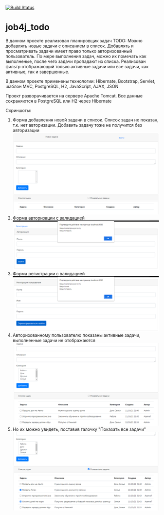 [![Build Status](https://app.travis-ci.com/Azamat-Sult/job4j_todo.svg?branch=main)](https://app.travis-ci.com/Azamat-Sult/job4j_todo)
# job4j_todo

В данном проекте реализован планировщик задач TODO:
Можно добавлять новые задачи с описанием в список.
Добавлять и просматривать задачи имеет право только авторизованный
пользователь.
По мере выполнения задач, можно их помечать как выполненые,
после чего задачи пропадают из списка.
Реализован фильтр отображающий только активные задачи или все задачи,
как активные, так и завершенные.

В данном проекте применены технологии: Hibernate, Bootstrap, Servlet,
шаблон MVC, PostgreSQL, H2, JavaScript, AJAX, JSON

Проект разворачивается на сервере Apache Tomcat.
Все данные сохраняются в PostgreSQL или H2 через Hibernate

Скриншоты:
1. Форма добавления новой задачи в список. Список задач не показан, 
т.к. нет авторизации. Добавить задачу тоже не получится без авторизации
   ![ScreenShot](images/Screenshot_1.png)
2. Форма авторизации с валидацией
   ![ScreenShot](images/Screenshot_2.png)
3. Форма регистрации с валидацией
   ![ScreenShot](images/Screenshot_3.png)
4. Авторизованному пользователю показаны активные задачи,
выполненные задачи не отображаются
   ![ScreenShot](images/Screenshot_4.png)
5. Но их можно увидеть, поставив галочку "Показать все задачи"
   ![ScreenShot](images/Screenshot_5.png)
